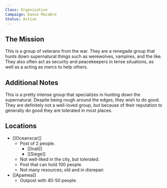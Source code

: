 ```yaml
---
Class: Organization
Campaign: Danse Macabre
Status: Active
---
```

## The Mission

This is a group of veterans from the war. They are a renegade group that hunts down supernatural things such as werewolves, vampires, and the like. They also often act as security and peacekeepers in tense situations, as well as a acting as mercs to help others.

## Additional Notes

This is a pretty intense group that specializes in hunting down the supernatural. Despite being rough around the edges, they wish to do good. They are definitely not a well-loved group, but because of their reputation to generally do good they are tolerated in most places.

## Locations

- [[Oceanscar]]
	- Post of 2 people.
		- [[Inali]]
		- [[Siege]]
	- Not well-liked in the city, but tolerated.
	- Post that can hold 100 people.
	- Not many resources; old and in disrepair.
- [[Apamea]]
	- Outpost with 40-50 people.